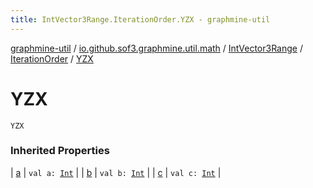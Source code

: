 ```yaml
---
title: IntVector3Range.IterationOrder.YZX - graphmine-util
---
```


[graphmine-util](../../../index.html) / [io.github.sof3.graphmine.util.math](../../index.html) / [IntVector3Range](../index.html) / [IterationOrder](index.html) / [YZX](./-y-z-x.html)

# YZX

`YZX`

### Inherited Properties

| [a](a.html) | `val a: `[`Int`](https://kotlinlang.org/api/latest/jvm/stdlib/kotlin/-int/index.html) |
| [b](b.html) | `val b: `[`Int`](https://kotlinlang.org/api/latest/jvm/stdlib/kotlin/-int/index.html) |
| [c](c.html) | `val c: `[`Int`](https://kotlinlang.org/api/latest/jvm/stdlib/kotlin/-int/index.html) |

